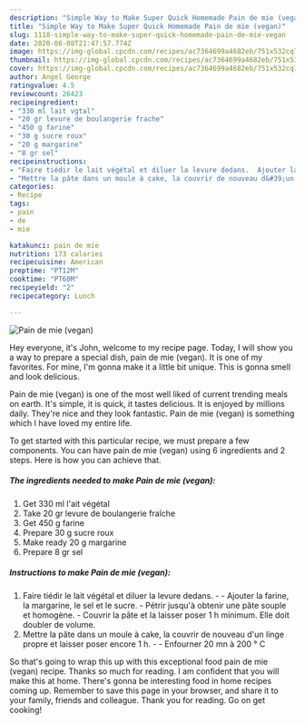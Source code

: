 ```yaml
---
description: "Simple Way to Make Super Quick Homemade Pain de mie (vegan)"
title: "Simple Way to Make Super Quick Homemade Pain de mie (vegan)"
slug: 1118-simple-way-to-make-super-quick-homemade-pain-de-mie-vegan
date: 2020-08-08T21:47:57.774Z
image: https://img-global.cpcdn.com/recipes/ac7364699a4682eb/751x532cq70/pain-de-mie-vegan-photo-principale-de-la-recette.jpg
thumbnail: https://img-global.cpcdn.com/recipes/ac7364699a4682eb/751x532cq70/pain-de-mie-vegan-photo-principale-de-la-recette.jpg
cover: https://img-global.cpcdn.com/recipes/ac7364699a4682eb/751x532cq70/pain-de-mie-vegan-photo-principale-de-la-recette.jpg
author: Angel George
ratingvalue: 4.5
reviewcount: 26423
recipeingredient:
- "330 ml lait vgtal"
- "20 gr levure de boulangerie frache"
- "450 g farine"
- "30 g sucre roux"
- "20 g margarine"
- "8 gr sel"
recipeinstructions:
- "Faire tiédir le lait végétal et diluer la levure dedans.  Ajouter la farine, la margarine, le sel et le sucre. Pétrir jusqu&#39;à obtenir une pâte souple et homogène. Couvrir la pâte et la laisser poser 1 h minimum. Elle doit doubler de volume."
- "Mettre la pâte dans un moule à cake, la couvrir de nouveau d&#39;un linge propre et laisser poser encore 1 h.   Enfourner 20 mn à 200 ° C"
categories:
- Recipe
tags:
- pain
- de
- mie

katakunci: pain de mie 
nutrition: 173 calories
recipecuisine: American
preptime: "PT12M"
cooktime: "PT60M"
recipeyield: "2"
recipecategory: Lunch

---
```



![Pain de mie (vegan)](https://img-global.cpcdn.com/recipes/ac7364699a4682eb/751x532cq70/pain-de-mie-vegan-photo-principale-de-la-recette.jpg)

Hey everyone, it's John, welcome to my recipe page. Today, I will show you a way to prepare a special dish, pain de mie (vegan). It is one of my favorites. For mine, I'm gonna make it a little bit unique. This is gonna smell and look delicious.



Pain de mie (vegan) is one of the most well liked of current trending meals on earth. It's simple, it is quick, it tastes delicious. It is enjoyed by millions daily. They're nice and they look fantastic. Pain de mie (vegan) is something which I have loved my entire life.


To get started with this particular recipe, we must prepare a few components. You can have pain de mie (vegan) using 6 ingredients and 2 steps. Here is how you can achieve that.

<!--inarticleads1-->

##### The ingredients needed to make Pain de mie (vegan):

1. Get 330 ml l&#39;ait végétal
1. Take 20 gr levure de boulangerie fraîche
1. Get 450 g farine
1. Prepare 30 g sucre roux
1. Make ready 20 g margarine
1. Prepare 8 gr sel




<!--inarticleads2-->

##### Instructions to make Pain de mie (vegan):

1. Faire tiédir le lait végétal et diluer la levure dedans. -  - Ajouter la farine, la margarine, le sel et le sucre. - Pétrir jusqu&#39;à obtenir une pâte souple et homogène. - Couvrir la pâte et la laisser poser 1 h minimum. Elle doit doubler de volume.
1. Mettre la pâte dans un moule à cake, la couvrir de nouveau d&#39;un linge propre et laisser poser encore 1 h. -   - Enfourner 20 mn à 200 ° C




So that's going to wrap this up with this exceptional food pain de mie (vegan) recipe. Thanks so much for reading. I am confident that you will make this at home. There's gonna be interesting food in home recipes coming up. Remember to save this page in your browser, and share it to your family, friends and colleague. Thank you for reading. Go on get cooking!
